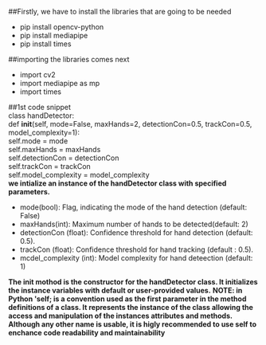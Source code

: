 ##Firstly, we have to install the libraries that are going to be needed
- pip install opencv-python
- pip install mediapipe
- pip install times

##importing the libraries comes next
- import cv2
- import mediapipe as mp
- import times

##1st code snippet  
class handDetector:  
    def __init__(self, mode=False, maxHands=2, detectionCon=0.5, trackCon=0.5, model_complexity=1):  
        self.mode = mode  
        self.maxHands = maxHands  
        self.detectionCon = detectionCon  
        self.trackCon = trackCon  
        self.model_complexity = model_complexity  
**we intialize an instance of the handDetector class with specified parameters.**
- mode(bool): Flag, indicating the mode of the hand detection (default: False)
- maxHands(int): Maximum number of hands to be detected(default: 2)
- detectionCon (float): Confidence threshold for hand detection (default: 0.5).
- trackCon (float): Confidence threshold for hand tracking (default : 0.5).
- mcdel_complexity (int): Model complexity for hand deteection (default: 1)

**The __init__ mothod is the constructor for the handDetector class. It initializes the instance variables with default or user-provided values.**
**NOTE: in Python 'self; is a convention used as the first parameter in the method definitions of a class. It represents the instance of the class allowing the access and manipulation of the instances attributes and methods. Although any other name is usable, it is higly recommended to use self to enchance code readability and maintainability**
